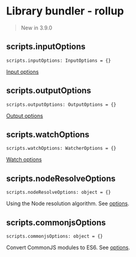# Library bundler - rollup

> New in 3.9.0

## scripts.inputOptions

`scripts.inputOptions: InputOptions = {}`

[Input options](https://rollupjs.org/guide/en/#inputoptions-object)

## scripts.outputOptions

`scripts.outputOptions: OutputOptions = {}`

[Output options](https://rollupjs.org/guide/en/#outputoptions-object)

## scripts.watchOptions

`scripts.watchOptions: WatcherOptions = {}`

[Watch options](https://rollupjs.org/guide/en/#watchoptions)

## scripts.nodeResolveOptions

`scripts.nodeResolveOptions: object = {}`

Using the Node resolution algorithm. See [options](https://github.com/rollup/plugins/tree/master/packages/node-resolve#options).

## scripts.commonjsOptions

`scripts.commonjsOptions: object = {}`

Convert CommonJS modules to ES6. See [options](https://github.com/rollup/plugins/tree/master/packages/commonjs#options).
